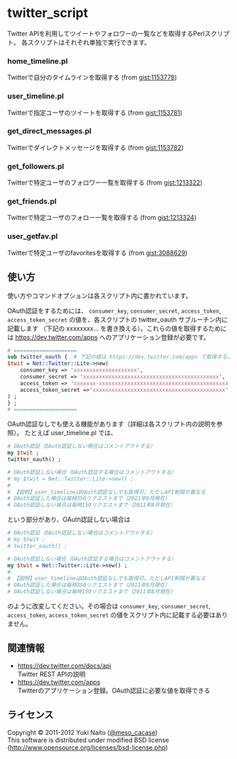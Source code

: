 twitter_script
======================

Twitter APIを利用してツイートやフォロワーの一覧などを取得するPerlスクリプト。
各スクリプトはそれぞれ単独で実行できます。

### home_timeline.pl ###
  Twitterで自分のタイムラインを取得する
  (from [gist:1153778](https://gist.github.com/1153778))

### user_timeline.pl ###
  Twitterで指定ユーザのツイートを取得する
  (from [gist:1153781](https://gist.github.com/1153781))

### get_direct_messages.pl ###
  Twitterでダイレクトメッセージを取得する
  (from [gist:1153782](https://gist.github.com/1153782))

### get_followers.pl ###
  Twitterで特定ユーザのフォロワー一覧を取得する
  (from [gist:1213322](https://gist.github.com/1213322))

### get_friends.pl ###
  Twitterで特定ユーザのフォロー一覧を取得する
  (from [gist:1213324](https://gist.github.com/1213324))

### user_getfav.pl ###
  Twitterで特定ユーザのfavoritesを取得する
  (from [gist:3088629](https://gist.github.com/3088629))


使い方
------

使い方やコマンドオプションは各スクリプト内に書かれています。

OAuth認証をするためには、
 `consumer_key`,
 `consumer_secret`,
 `access_token`,
 `access_token_secret`
の値を、各スクリプトの twitter_oauth サブルーチン内に記載します
（下記の xxxxxxxx... を書き換える）。これらの値を取得するためには
https://dev.twitter.com/apps へのアプリケーション登録が必要です。

```perl
# ====================
sub twitter_oauth {  # 下記の値は https://dev.twitter.com/apps で取得すること
$twit = Net::Twitter::Lite->new(
	consumer_key => 'xxxxxxxxxxxxxxxxxxxx',
	consumer_secret => 'xxxxxxxxxxxxxxxxxxxxxxxxxxxxxxxxxxxxxxxxxxx',
	access_token => 'xxxxxxx-xxxxxxxxxxxxxxxxxxxxxxxxxxxxxxxxxxxxxxxxx',
	access_token_secret =>'xxxxxxxxxxxxxxxxxxxxxxxxxxxxxxxxxxxxxxxxxx'
) ;
} ;
# ====================
```

OAuth認証なしでも使える機能があります（詳細は各スクリプト内の説明を参照）。
たとえば user_timeline.pl では、

```perl
# OAuth認証（OAuth認証しない場合はコメントアウトする）
my $twit ;
twitter_oauth() ;

# OAuth認証しない場合（OAuth認証する場合はコメントアウトする）
# my $twit = Net::Twitter::Lite->new() ;
#
# 【説明】user_timelineはOAuth認証なしでも取得可。ただしAPI制限が異なる
# OAuth認証した場合は毎時350リクエストまで（2011年8月現在）
# OAuth認証しない場合は毎時150リクエストまで（2011年8月現在）
```

という部分があり、OAuth認証しない場合は

```perl
# OAuth認証（OAuth認証しない場合はコメントアウトする）
# my $twit ;
# twitter_oauth() ;

# OAuth認証しない場合（OAuth認証する場合はコメントアウトする）
my $twit = Net::Twitter::Lite->new() ;
#
# 【説明】user_timelineはOAuth認証なしでも取得可。ただしAPI制限が異なる
# OAuth認証した場合は毎時350リクエストまで（2011年8月現在）
# OAuth認証しない場合は毎時150リクエストまで（2011年8月現在）
```

のように改変してください。その場合は
 `consumer_key`,
 `consumer_secret`,
 `access_token`,
 `access_token_secret`
の値をスクリプト内に記載する必要はありません。


関連情報
--------

+ https://dev.twitter.com/docs/api  
  Twitter REST APIの説明
+ https://dev.twitter.com/apps  
  Twitterのアプリケーション登録。OAuth認証に必要な値を取得できる


ライセンス
--------

Copyright &copy; 2011-2012 Yuki Naito
 ([@meso_cacase](http://twitter.com/meso_cacase))  
This software is distributed under modified BSD license
 (http://www.opensource.org/licenses/bsd-license.php)
